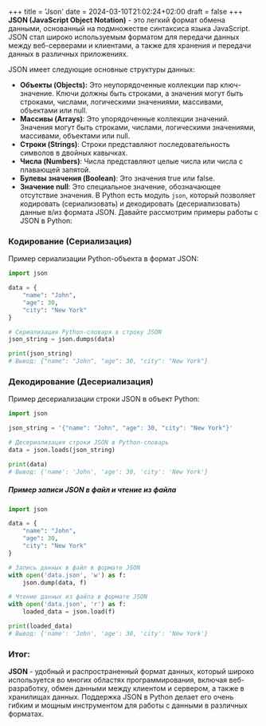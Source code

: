 +++
title = 'Json'
date = 2024-03-10T21:02:24+02:00
draft = false
+++
**JSON (JavaScript Object Notation)** - это легкий формат обмена данными, основанный на подмножестве синтаксиса языка JavaScript. JSON стал широко используемым форматом для передачи данных между веб-серверами и клиентами, а также для хранения и передачи данных в различных приложениях.  

JSON имеет следующие основные структуры данных:
* **Объекты (Objects):** Это неупорядоченные коллекции пар ключ-значение. Ключи должны быть строками, а значения могут быть строками, числами, логическими значениями, массивами, объектами или null.
* **Массивы (Arrays)**: Это упорядоченные коллекции значений. Значения могут быть строками, числами, логическими значениями, массивами, объектами или null.
* **Строки (Strings)**: Строки представляют последовательность символов в двойных кавычках.
* **Числа (Numbers)**: Числа представляют целые числа или числа с плавающей запятой.
* **Булевы значения (Boolean)**: Это значения true или false.
* **Значение null**: Это специальное значение, обозначающее отсутствие значения.
В Python есть модуль `json`, который позволяет кодировать (сериализовать) и декодировать (десериализовать) данные в/из формата JSON. Давайте рассмотрим примеры работы с JSON в Python:
### **Кодирование (Сериализация)**
Пример сериализации Python-объекта в формат JSON:
```python
import json

data = {
    "name": "John",
    "age": 30,
    "city": "New York"
}

# Сериализация Python-словаря в строку JSON
json_string = json.dumps(data)

print(json_string)
# Вывод: {"name": "John", "age": 30, "city": "New York"}
```
### **Декодирование (Десериализация)**
Пример десериализации строки JSON в объект Python:
```python
import json

json_string = '{"name": "John", "age": 30, "city": "New York"}'

# Десериализация строки JSON в Python-словарь
data = json.loads(json_string)

print(data)
# Вывод: {'name': 'John', 'age': 30, 'city': 'New York'}
```
##### **Пример записи JSON в файл и чтение из файла**
```python
import json

data = {
    "name": "John",
    "age": 30,
    "city": "New York"
}

# Запись данных в файл в формате JSON
with open('data.json', 'w') as f:
    json.dump(data, f)

# Чтение данных из файла в формате JSON
with open('data.json', 'r') as f:
    loaded_data = json.load(f)

print(loaded_data)
# Вывод: {'name': 'John', 'age': 30, 'city': 'New York'}
```
### Итог:
**JSON** - удобный и распространенный формат данных, который широко используется во многих областях программирования, включая веб-разработку, обмен данными между клиентом и сервером, а также в хранилищах данных. Поддержка JSON в Python делает его очень гибким и мощным инструментом для работы с данными в различных форматах.